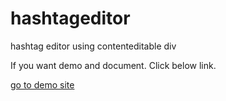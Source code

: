 # hashtageditor

hashtag editor using contenteditable div

If you want demo and document. Click below link.

<a target="blanK" href="https://hashtageditor-dot-bitnami-rtmmwhydda.appspot.com/">go to demo site</a>